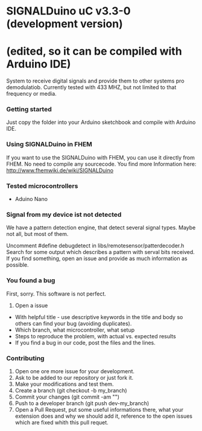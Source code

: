 # SIGNALDuino uC v3.3-0 (development version)
# (edited, so it can be compiled with Arduino IDE)

System to receive digital signals and provide them to other systems pro demodulatiob. Currently tested with 433 MHZ, but not limited to that frequency or media.

### Getting started

Just copy the folder into your Arduino sketchbook and compile with Arduino IDE.

### Using SIGNALDuino in FHEM

If you want to use the SIGNALDuino with FHEM, you can use it directly from FHEM. No need to compile any sourcecode.
You find more Information here:
http://www.fhemwiki.de/wiki/SIGNALDuino


### Tested microcontrollers

* Aduino Nano

### Signal from my device ist not detected

We have a pattern detection engine, that detect several signal types. Maybe not all, but most of them.

Uncomment #define debugdetect in libs/remotesensor/patterdecoder.h
Search for some output which describes a pattern with serval bits received.
If you find something, open an issue and provide as much information as possible.


### You found a bug

First, sorry. This software is not perfect.
1. Open a issue
- With helpful title - use descriptive keywords in the title and body so others can find your bug (avoiding duplicates).
- Which branch, what microcontroller, what setup
- Steps to reproduce the problem, with actual vs. expected results
- If you find a bug in our code, post the files and the lines. 

### Contributing

1. Open one ore more issue for your development.
2. Ask to be added to our repository or just fork it.
3. Make your modifications and test them.
4. Create a branch (git checkout -b my_branch)
5. Commit your changes (git commit -am "<some description>")
6. Push to a developer branch (git push dev-<xyz >my_branch)
7. Open a Pull Request, put some useful informations there, what your extension does and why we should add it, reference to the open issues which are fixed whith this pull requet.
